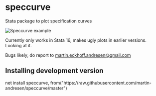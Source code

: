 # speccurve
Stata package to plot specification curves

![Speccurve example](https://github.com/martin-andresen/speccurve/blob/master/ex2.png)

Currently only works in Stata 16, makes ugly plots in earlier versions. Looking at it.

Bugs likely, do report to martin.eckhoff.andresen@gmail.com

<h2>Installing development version</h2>
net install speccurve, from("https://raw.githubusercontent.com/martin-andresen/speccurve/master")
